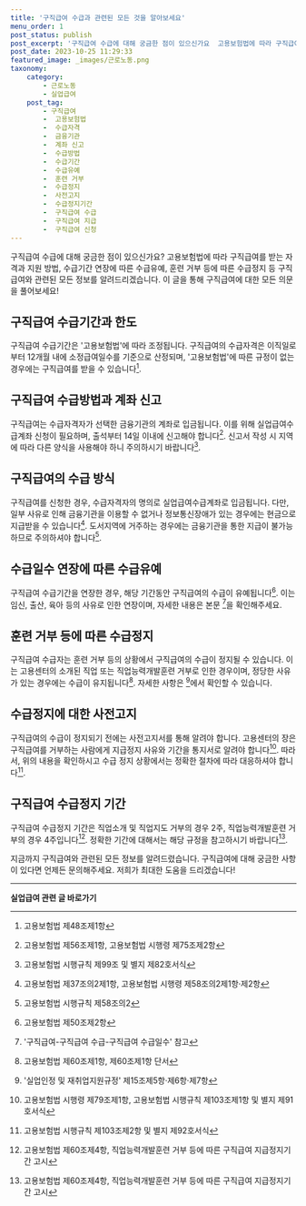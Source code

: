 ```yaml
---
title: '구직급여 수급과 관련된 모든 것을 알아보세요'
menu_order: 1
post_status: publish
post_excerpt: '구직급여 수급에 대해 궁금한 점이 있으신가요  고용보험법에 따라 구직급여를 받는 자격과 지원 방법, 수급기간 연장에 따른 수급유예, 훈련 거부 등에 따른 수급정지 등 구직급여와 관련된 모든 정보를 알려드리겠습니다. 이 글을 통해 구직급여에 대한 모든 의문을 풀어보세요 '
post_date: 2023-10-25 11:29:33
featured_image: _images/근로노동.png
taxonomy:
    category:
        - 근로노동
        - 실업급여
    post_tag:
        - 구직급여
        -  고용보험법
        -  수급자격
        -  금융기관
        -  계좌 신고
        -  수급방법
        -  수급기간
        -  수급유예
        -  훈련 거부
        -  수급정지
        -  사전고지
        -  수급정지기간
        -  구직급여 수급
        -  구직급여 지급
        -  구직급여 신청
---
```



구직급여 수급에 대해 궁금한 점이 있으신가요? 고용보험법에 따라 구직급여를 받는 자격과 지원 방법, 수급기간 연장에 따른 수급유예, 훈련 거부 등에 따른 수급정지 등 구직급여와 관련된 모든 정보를 알려드리겠습니다. 이 글을 통해 구직급여에 대한 모든 의문을 풀어보세요!

## 구직급여 수급기간과 한도

구직급여 수급기간은 '고용보험법'에 따라 조정됩니다. 구직급여의 수급자격은 이직일로부터 12개월 내에 소정급여일수를 기준으로 산정되며, '고용보험법'에 따른 규정이 없는 경우에는 구직급여를 받을 수 있습니다[^1].

## 구직급여 수급방법과 계좌 신고

구직급여는 수급자격자가 선택한 금융기관의 계좌로 입금됩니다. 이를 위해 실업급여수급계좌 신청이 필요하며, 출석부터 14일 이내에 신고해야 합니다[^2]. 신고서 작성 시 지역에 따라 다른 양식을 사용해야 하니 주의하시기 바랍니다[^3].

## 구직급여의 수급 방식

구직급여를 신청한 경우, 수급자격자의 명의로 실업급여수급계좌로 입금됩니다. 다만, 일부 사유로 인해 금융기관을 이용할 수 없거나 정보통신장애가 있는 경우에는 현금으로 지급받을 수 있습니다[^4]. 도서지역에 거주하는 경우에는 금융기관을 통한 지급이 불가능하므로 주의하셔야 합니다[^5].

## 수급일수 연장에 따른 수급유예

구직급여 수급기간을 연장한 경우, 해당 기간동안 구직급여의 수급이 유예됩니다[^6]. 이는 임신, 출산, 육아 등의 사유로 인한 연장이며, 자세한 내용은 본문 [^7]을 확인해주세요.

## 훈련 거부 등에 따른 수급정지

구직급여 수급자는 훈련 거부 등의 상황에서 구직급여의 수급이 정지될 수 있습니다. 이는 고용센터의 소개된 직업 또는 직업능력개발훈련 거부로 인한 경우이며, 정당한 사유가 있는 경우에는 수급이 유지됩니다[^8]. 자세한 사항은 [^9]에서 확인할 수 있습니다.

## 수급정지에 대한 사전고지

구직급여의 수급이 정지되기 전에는 사전고지서를 통해 알려야 합니다. 고용센터의 장은 구직급여를 거부하는 사람에게 지급정지 사유와 기간을 통지서로 알려야 합니다[^10]. 따라서, 위의 내용을 확인하시고 수급 정지 상황에서는 정확한 절차에 따라 대응하셔야 합니다[^11].

## 구직급여 수급정지 기간

구직급여 수급정지 기간은 직업소개 및 직업지도 거부의 경우 2주, 직업능력개발훈련 거부의 경우 4주입니다[^12]. 정확한 기간에 대해서는 해당 규정을 참고하시기 바랍니다[^13].

지금까지 구직급여와 관련된 모든 정보를 알려드렸습니다. 구직급여에 대해 궁금한 사항이 있다면 언제든 문의해주세요. 저희가 최대한 도움을 드리겠습니다!

[^1]: 고용보험법 제48조제1항
[^2]: 고용보험법 제56조제1항, 고용보험법 시행령 제75조제2항
[^3]: 고용보험법 시행규칙 제99조 및 별지 제82호서식
[^4]: 고용보험법 제37조의2제1항, 고용보험법 시행령 제58조의2제1항·제2항
[^5]: 고용보험법 시행규칙 제58조의2
[^6]: 고용보험법 제50조제2항
[^7]: '구직급여-구직급여 수급-구직급여 수급일수' 참고
[^8]: 고용보험법 제60조제1항, 제60조제1항 단서
[^9]: '실업인정 및 재취업지원규정' 제15조제5항·제6항·제7항
[^10]: 고용보험법 시행령 제79조제1항, 고용보험법 시행규칙 제103조제1항 및 별지 제91호서식
[^11]: 고용보험법 시행규칙 제103조제2항 및 별지 제92호서식
[^12]: 고용보험법 제60조제4항, 직업능력개발훈련 거부 등에 따른 구직급여 지급정지기간 고시
[^13]: 고용보험법 제60조제4항, 직업능력개발훈련 거부 등에 따른 구직급여 지급정지기간 고시
<!-- wp:separator -->
<hr class="wp-block-separator has-alpha-channel-opacity"/>
<!-- /wp:separator -->

<!-- wp:group {"backgroundColor":"base","layout":{"type":"constrained"}} -->
<div class="wp-block-group has-base-background-color has-background"><!-- wp:paragraph {"align":"center","fontSize":"medium"} -->
<p class="has-text-align-center has-large-font-size"><strong>실업급여 관련 글 바로가기</strong></p>
<!-- /wp:paragraph -->


<!-- wp:latest-posts {"categories":[{"id":10977,"count":19,"description":"","link":"https://uknowlaw.com/category/%ec%8b%a4%ec%97%85%ea%b8%89%ec%97%ac/","name":"실업급여","slug":"실업급여","taxonomy":"category","parent":0,"meta":[],"_links":{"self":[{"href":"https://uknowlaw.com/wp-json/wp/v2/categories/10977"}],"collection":[{"href":"https://uknowlaw.com/wp-json/wp/v2/categories"}],"about":[{"href":"https://uknowlaw.com/wp-json/wp/v2/taxonomies/category"}],"wp:post_type":[{"href":"https://uknowlaw.com/wp-json/wp/v2/posts?categories=10977"}],"curies":[{"name":"wp","href":"https://api.w.org/{rel}","templated":true}]}}],"postsToShow":100,"excerptLength":28,"postLayout":"grid","columns":2,"featuredImageAlign":"left","featuredImageSizeSlug":"large","fontSize":18px} /--></div>
<!-- /wp:group -->